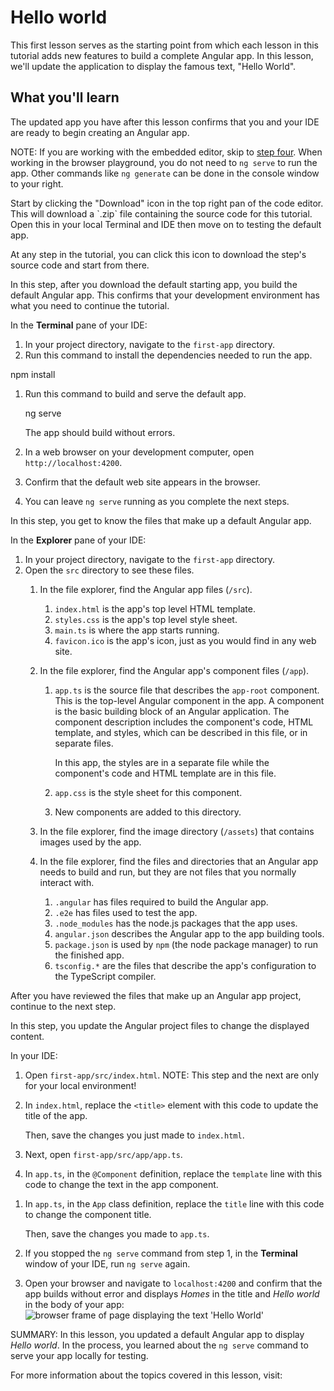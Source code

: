 # Hello world

This first lesson serves as the starting point from which each lesson in this tutorial adds new features to build a complete Angular app. In this lesson, we'll update the application to display the famous text, "Hello World".

<docs-video src="https://www.youtube.com/embed/UnOwDuliqZA?si=uML-cDRbrxmYdD_9"/>

## What you'll learn

The updated app you have after this lesson confirms that you and your IDE are ready to begin creating an Angular app.

NOTE: If you are working with the embedded editor, skip to [step four](#create-hello-world).
When working in the browser playground, you do not need to `ng serve` to run the app. Other commands like `ng generate` can be done in the console window to your right.

<docs-workflow>

<docs-step title="Download the default app">
Start by clicking the "Download" icon in the top right pan of the code editor. This will download a `.zip` file containing the source code for this tutorial. Open this in your local Terminal and IDE then move on to testing the default app.

At any step in the tutorial, you can click this icon to download the step's source code and start from there.
</docs-step>

<docs-step title="Test the default app">
In this step, after you download the default starting app, you build the default Angular app.
This confirms that your development environment has what you need to continue the tutorial.

In the **Terminal** pane of your IDE:

1. In your project directory, navigate to the `first-app` directory.
1. Run this command to install the dependencies needed to run the app.

<docs-code language="shell">
npm install
</docs-code>

1. Run this command to build and serve the default app.

   <docs-code language="shell">
   ng serve
   </docs-code>

   The app should build without errors.

1. In a web browser on your development computer, open `http://localhost:4200`.
1. Confirm that the default web site appears in the browser.
1. You can leave `ng serve` running as you complete the next steps.
   </docs-step>

<docs-step title="Review the files in the project">
In this step, you get to know the files that make up a default Angular app.

In the **Explorer** pane of your IDE:

1. In your project directory, navigate to the `first-app` directory.
1. Open the `src` directory to see these files.
   1. In the file explorer, find the Angular app files (`/src`).
      1. `index.html` is the app's top level HTML template.
      1. `styles.css` is the app's top level style sheet.
      1. `main.ts` is where the app starts running.
      1. `favicon.ico` is the app's icon, just as you would find in any web site.
   1. In the file explorer, find the Angular app's component files (`/app`).
      1. `app.ts` is the source file that describes the `app-root` component.
         This is the top-level Angular component in the app. A component is the basic building block of an Angular application.
         The component description includes the component's code, HTML template, and styles, which can be described in this file, or in separate files.

         In this app, the styles are in a separate file while the component's code and HTML template are in this file.

      1. `app.css` is the style sheet for this component.
      1. New components are added to this directory.

   1. In the file explorer, find the image directory (`/assets`) that contains images used by the app.
   1. In the file explorer, find the files and directories that an Angular app needs to build and run, but they are not files that you normally interact with.
      1. `.angular` has files required to build the Angular app.
      1. `.e2e` has files used to test the app.
      1. `.node_modules` has the node.js packages that the app uses.
      1. `angular.json` describes the Angular app to the app building tools.
      1. `package.json` is used by `npm` (the node package manager) to run the finished app.
      1. `tsconfig.*` are the files that describe the app's configuration to the TypeScript compiler.

After you have reviewed the files that make up an Angular app project, continue to the next step.
</docs-step>

<docs-step title="Create `Hello World`">
In this step, you update the Angular project files to change the displayed content.

In your IDE:

1. Open `first-app/src/index.html`.
   NOTE: This step and the next are only for your local environment!

1. In `index.html`, replace the `<title>` element with this code to update the title of the app.

   <docs-code header="Replace in src/index.html" path="adev/src/content/tutorials/first-app/steps/02-Home/src/index.html" visibleLines="[5]"/>

   Then, save the changes you just made to `index.html`.

1. Next, open `first-app/src/app/app.ts`.
1. In `app.ts`, in the `@Component` definition, replace the `template` line with this code to change the text in the app component.

<docs-code header="Replace in src/app/app.ts" path="adev/src/content/tutorials/first-app/steps/02-Home/src/app/app.ts" visibleLines="[6,8]"/>

1. In `app.ts`, in the `App` class definition, replace the `title` line with this code to change the component title.

   <docs-code header="Replace in src/app/app.ts" path="adev/src/content/tutorials/first-app/steps/02-Home/src/app/app.ts" visibleLines="[11,13]"/>

   Then, save the changes you made to `app.ts`.

1. If you stopped the `ng serve` command from step 1, in the **Terminal** window of your IDE, run `ng serve` again.
1. Open your browser and navigate to `localhost:4200` and confirm that the app builds without error and displays _Homes_ in the title and _Hello world_ in the body of your app:
   <img alt="browser frame of page displaying the text 'Hello World'" src="assets/images/tutorials/first-app/homes-app-lesson-01-browser.png">
   </docs-step>

</docs-workflow>

SUMMARY: In this lesson, you updated a default Angular app to display _Hello world_.
In the process, you learned about the `ng serve` command to serve your app locally for testing.

For more information about the topics covered in this lesson, visit:

<docs-pill-row>
  <docs-pill href="guide/components" title="Angular Components"/>
  <docs-pill href="tools/cli" title="Creating applications with the Angular CLI"/>
</docs-pill-row>
